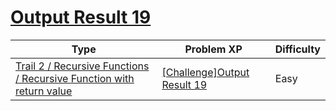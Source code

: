 # [Output Result 19](https://www.codetree.ai/trails/complete/curated-cards/challenge-reading-k201542)

|Type|Problem XP|Difficulty|
|---|---|---|
|[Trail 2 / Recursive Functions / Recursive Function with return value](https://www.codetree.ai/trail-info/novice-mid/)|[[Challenge]Output Result 19](https://www.codetree.ai/trails/complete/curated-cards/challenge-reading-k201542/)|Easy|

